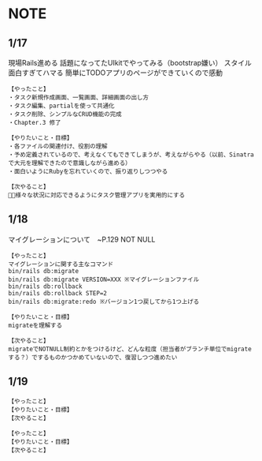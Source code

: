 # NOTE

## 1/17
  現場Rails進める
  話題になってたUIkitでやってみる（bootstrap嫌い）
  スタイル面白すぎてハマる
  簡単にTODOアプリのページができていくので感動

  ```
  【やったこと】
  ・タスク新規作成画面、一覧画面、詳細画面の出し方
  ・タスク編集、partialを使って共通化
  ・タスク削除、シンプルなCRUD機能の完成
  ・Chapter.3 修了

  【やりたいこと・目標】
  ・各ファイルの関連付け、役割の理解
  ・予め定義されているので、考えなくてもできてしまうが、考えながらやる（以前、Sinatraで大元を理解できたので意識しながら進める）
  ・面白いようにRubyを忘れていくので、振り返りしつつやる

  【次やること】
  ・様々な状況に対応できるようにタスク管理アプリを実用的にする
  ```

## 1/18
  マイグレーションについて　~P.129
  NOT NULL

  ```
  【やったこと】
  マイグレーションに関する主なコマンド
  bin/rails db:migrate
  bin/rails db:migrate VERSION=XXX ※マイグレーションファイル
  bin/rails db:rollback
  bin/rails db:rollback STEP=2
  bin/rails db:migrate:redo ※バージョン1つ戻してから1つ上げる

  【やりたいこと・目標】
  migrateを理解する

  【次やること】
  migrateでNOTNULL制約とかをつけるけど、どんな粒度（担当者がブランチ単位でmigrateする？）でするものかつかめていないので、復習しつつ進めたい
  ```


## 1/19
  ```
  【やったこと】
  【やりたいこと・目標】
  【次やること】
  ```


  ```
  【やったこと】
  【やりたいこと・目標】
  【次やること】
  ```